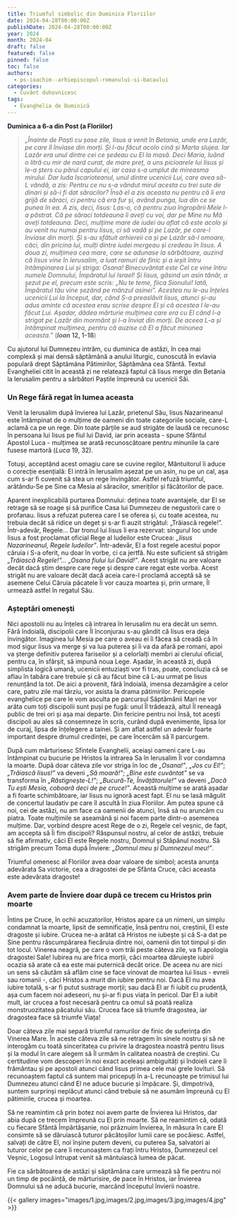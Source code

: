 ```yaml
---
title: Triumful simbolic din Duminica Floriilor
date: 2024-04-28T00:00:00Z
publishDate: 2024-04-28T00:00:00Z
year: 2024
month: 2024-04
draft: false
featured: false
pinned: false
toc: false
authors:
  - ps-ioachim--arhiepiscopul-romanului-si-bacaului
categories:
  - Cuvânt duhovnicesc
tags:
  - Evanghelia de Duminică
---
```

**Duminica a 6-a din Post (a Floriilor)**

> _„Înainte de Paști cu șase zile, Iisus a venit în Betania, unde era Lazăr, pe care îl înviase din morți. Și I-au făcut acolo cină și Marta slujea. Iar Lazăr era unul dintre cei ce ședeau cu El la masă. Deci Maria, luând o litră cu mir de nard curat, de mare preț, a uns picioarele lui Iisus și le-a șters cu părul capului ei, iar casa s-a umplut de mireasma mirului. Dar Iuda Iscarioteanul, unul dintre ucenicii Lui, care avea să-L vândă, a zis: Pentru ce nu s-a vândut mirul acesta cu trei sute de dinari și să-i fi dat săracilor? Însă el a zis aceasta nu pentru că îi era grijă de săraci, ci pentru că era fur și, având punga, lua din ce se punea în ea. A zis, deci, Iisus: Las-o, că pentru ziua îngropării Mele l-a păstrat. Că pe săraci totdeauna îi aveți cu voi, dar pe Mine nu Mă aveți totdeauna. Deci, mulțime mare de iudei au aflat că este acolo și au venit nu numai pentru Iisus, ci să vadă și pe Lazăr, pe care-l înviase din morți. Și s-au sfătuit arhiereii ca și pe Lazăr să-l omoare, căci, din pricina lui, mulți dintre iudei mergeau și credeau în Iisus. A doua zi, mulțimea cea mare, care se adunase la sărbătoare, auzind că Iisus vine în Ierusalim, a luat ramuri de finic și a ieșit întru întâmpinarea Lui și striga: Osana! Binecuvântat este Cel ce vine întru numele Domnului, Împăratul lui Israel! Și Iisus, găsind un asin tânăr, a șezut pe el, precum este scris: „Nu te teme, fiica Sionului! Iată, Împăratul tău vine șezând pe mânzul asinei”. Acestea nu le-au înțeles ucenicii Lui la început, dar, când S-a preaslăvit Iisus, atunci și-au adus aminte că acestea erau scrise despre El și că acestea I le-au făcut Lui. Așadar, dădea mărturie mulțimea care era cu El când l-a strigat pe Lazăr din mormânt și l-a înviat din morți. De aceea L-a și întâmpinat mulțimea, pentru că auzise că El a făcut minunea aceasta.”_ (**_Ioan_ 12, 1-18**)

Cu ajutorul lui Dumnezeu intrăm, cu duminica de astăzi, în cea mai complexă și mai densă săptămână a anului liturgic, cunoscută în evlavia populară drept Săptămâna Pătimirilor, Săptămâna cea Sfântă. Textul Evangheliei citit în această zi ne relatează faptul că Iisus merge din Betania la Ierusalim pentru a sărbători Paștile împreună cu ucenicii Săi.

### Un Rege fără regat în lumea aceasta

Venit la Ierusalim după învierea lui Lazăr, prietenul Său, Iisus Nazarineanul este întâmpinat de o mulțime de oameni din toate categoriile sociale, care-L aclamă ca pe un rege. Din toate părțile se aud strigăte de laudă ce recunosc în persoana lui Iisus pe fiul lui David, iar prin aceasta - spune Sfântul Apostol Luca - mulțimea se arată recunoscătoare pentru minunile la care fusese martoră (_Luca_ 19, 32).

Totuși, acceptând acest omagiu care se cuvine regilor, Mântuitorul îi aduce o corecție esențială: El intră în Ierusalim așezat pe un asin, nu pe un cal, așa cum s-ar fi cuvenit să stea un rege învingător. Astfel refuză triumful, arătându-Se pe Sine ca Mesia al săracilor, smeriților și făcătorilor de pace.

Aparent inexplicabilă purtarea Domnului: deținea toate avantajele, dar El se retrage să se roage și să purifice Casa lui Dumnezeu de negustorii care o profanau. Iisus a refuzat puterea care I se oferea și, cu toate acestea, nu trebuia decât să ridice un deget și s-ar fi auzit strigătul: „Trăiască regele!”. Într-adevăr, Regele… Dar tronul lui Iisus îi era rezervat: singurul loc unde Iisus a fost proclamat oficial Rege al Iudeilor este Crucea: _„Iisus Nazarineanul, Regele Iudeilor”_. Într-adevăr, El a fost regele acestui popor căruia i S-a oferit, nu doar în vorbe, ci ca jertfă. Nu este suficient să strigăm _„Trăiască Regele!”… „Osana fiului lui David!”_. Acest strigăt nu are valoare decât dacă știm despre care rege și despre care regat este vorba. Acest strigăt nu are valoare decât dacă aceia care-l proclamă acceptă să se asemene Celui Căruia păcatele Îi vor cauza moartea și, prin urmare, Îl urmează astfel în regatul Său.

### Așteptări omenești

Nici apostolii nu au înțeles că intrarea în Ierusalim nu era decât un semn. Fără îndoială, discipolii care Îl înconjurau s-au gândit că Iisus era deja învingător. Imaginea lui Mesia pe care o aveau ei îi făcea să creadă că în mod sigur Iisus va merge și va lua puterea și îi va da afară pe romani, apoi va șterge definitiv puterea fariseilor și a celorlalți membri ai clerului oficial, pentru ca, în sfârșit, să impună noua Lege. Așadar, în această zi, după simplista logică umană, ucenicii entuziaști vor fi tras, poate, concluzia că se aflau în tabăra care trebuie și că au făcut bine că L-au urmat pe Iisus renunțând la tot. De aici a provenit, fără îndoială, imensa dezamăgire a celor care, patru zile mai târziu, vor asista la drama pătimirilor. Pericopele evanghelice pe care le vom asculta pe parcursul Săptămânii Mari ne vor arăta cum toți discipolii sunt puși pe fugă: unul Îl trădează, altul Îl reneagă public de trei ori și așa mai departe. Din fericire pentru noi însă, tot acești discipoli au ales să consemneze în scris, curând după evenimente, lipsa lor de curaj, lipsa de înțelegere a tainei. Și am aflat astfel un adevăr foarte important despre drumul credinței, pe care încercăm să îl parcurgem.

După cum mărturisesc Sfintele Evanghelii, aceiași oameni care L-au întâmpinat cu bucurie pe Hristos la intrarea Sa în Ierusalim Îl vor condamna la moarte. După doar câteva zile vor striga în loc de _„Osana!”_, _„Jos cu El!”_; _„Trăiască Iisus!”_ va deveni _„Să moară!”_; _„Bine este cuvântat”_ se va transforma în _„Răstignește-L!”_; _„Bucură-Te, Învățătorule!”_ va deveni _„Dacă Tu ești Mesia, coboară deci de pe cruce!”_. Această mulțime se arată așadar a fi foarte schimbătoare, iar Iisus nu ignoră acest fapt. El nu se lasă măgulit de concertul laudativ pe care îl ascultă în ziua Floriilor. Am putea spune că noi, cei de astăzi, nu am face ca oamenii de atunci, însă să nu aruncăm cu piatra. Toate mulțimile se aseamănă și noi facem parte dintr-o asemenea mulțime. Dar, vorbind despre acest Rege de o zi, Regele cel veșnic, de fapt, am accepta să Îi fim discipoli? Răspunsul nostru, al celor de astăzi, trebuie să fie afirmativ, căci El este Regele nostru, Domnul și Stăpânul nostru. Să strigăm precum Toma după Înviere: _„Domnul meu și Dumnezeul meu!”_.

Triumful omenesc al Floriilor avea doar valoare de simbol; acesta anunța adevărata Sa victorie, cea a dragostei de pe Sfânta Cruce, căci aceasta este adevărata dragoste!

### Avem parte de Înviere doar după ce trecem cu Hristos prin moarte

Întins pe Cruce, în ochii acuzatorilor, Hristos apare ca un nimeni, un simplu condamnat la moarte, lipsit de semnificație, însă pentru noi, creștinii, El este dragoste și iubire. Crucea ne-a arătat că Hristos ne iubește și că S-a dat pe Sine pentru răscumpărarea fiecăruia dintre noi, oamenii din tot timpul și din tot locul. Vinerea neagră, pe care o vom trăi peste câteva zile, va fi apologia dragostei Sale! Iubirea nu are frica morții, căci moartea dăruiește iubirii ocazia să arate că ea este mai puternică decât orice. De aceea nu are nici un sens să căutăm să aflăm cine se face vinovat de moartea lui Iisus - evreii sau romanii -, căci Hristos a murit din iubire pentru noi. Dacă El nu avea iubire totală, s-ar fi putut sustrage morții; sau dacă El ar fi iubit cu prudență, așa cum facem noi adeseori, nu și-ar fi pus viața în pericol. Dar El a iubit mult, iar crucea a fost necesară pentru ca omul să poată realiza monstruozitatea păcatului său. Crucea face să triumfe dragostea, iar dragostea face să triumfe Viața!

Doar câteva zile mai separă triumful ramurilor de finic de suferința din Vinerea Mare. În aceste câteva zile să ne retragem în sinele nostru și să ne interogăm cu toată sinceritatea cu privire la dragostea noastră pentru Iisus și la modul în care alegem să Îl urmăm în calitatea noastră de creștini. Cu certitudine vom descoperi în noi exact aceleași ambiguități și îndoieli care îi frământau și pe apostoli atunci când Iisus primea cele mai grele lovituri. Să recunoaștem faptul că suntem mai pricepuți în a-L recunoaște pe trimisul lui Dumnezeu atunci când El ne aduce bucurie și împăcare. Și, dimpotrivă, suntem surprinși neplăcut atunci când trebuie să ne asumăm împreună cu El pătimirile, crucea și moartea.

Să ne reamintim că prin botez noi avem parte de Învierea lui Hristos, dar abia după ce trecem împreună cu El prin moarte. Să ne reamintim că, odată cu fiecare Sfântă Împărtășanie, noi prăznuim Învierea, în măsura în care El consimte să se dăruiască tuturor păcătoșilor lumii care se pocăiesc. Astfel, salvați de către El, noi înșine putem deveni, cu puterea Sa, salvatori ai tuturor celor pe care îi recunoaștem ca frați întru Hristos, Dumnezeul cel Veșnic, Logosul întrupat venit să mântuiască lumea de păcat.

Fie ca sărbătoarea de astăzi și săptămâna care urmează să fie pentru noi un timp de pocăință, de mărturisire, de pace în Hristos, iar Învierea Domnului să ne aducă bucurie, marcând începutul învierii noastre.

{{< gallery images="images/1.jpg,images/2.jpg,images/3.jpg,images/4.jpg" >}}